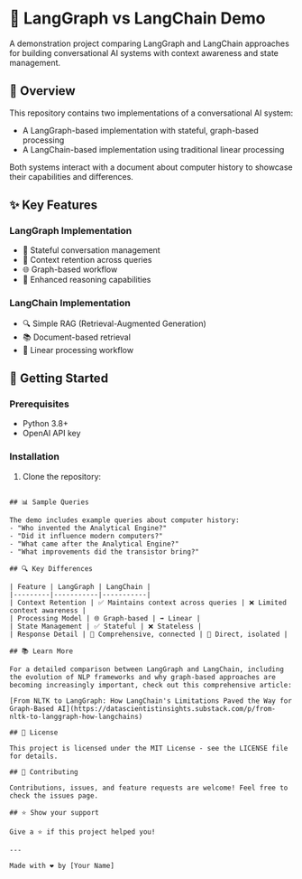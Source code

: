 # 🌟 LangGraph vs LangChain Demo

A demonstration project comparing LangGraph and LangChain approaches for building conversational AI systems with context awareness and state management.

## 🎯 Overview

This repository contains two implementations of a conversational AI system:
- A LangGraph-based implementation with stateful, graph-based processing
- A LangChain-based implementation using traditional linear processing

Both systems interact with a document about computer history to showcase their capabilities and differences.

## ✨ Key Features

### LangGraph Implementation
- 📝 Stateful conversation management
- 🔄 Context retention across queries
- 🌐 Graph-based workflow
- 🧠 Enhanced reasoning capabilities

### LangChain Implementation
- 🔍 Simple RAG (Retrieval-Augmented Generation)
- 📚 Document-based retrieval
- 🔄 Linear processing workflow

## 🚀 Getting Started

### Prerequisites

- Python 3.8+
- OpenAI API key

### Installation

1. Clone the repository:
```

## 📊 Sample Queries

The demo includes example queries about computer history:
- "Who invented the Analytical Engine?"
- "Did it influence modern computers?"
- "What came after the Analytical Engine?"
- "What improvements did the transistor bring?"

## 🔍 Key Differences

| Feature | LangGraph | LangChain |
|---------|-----------|-----------|
| Context Retention | ✅ Maintains context across queries | ❌ Limited context awareness |
| Processing Model | 🌐 Graph-based | ➡️ Linear |
| State Management | ✅ Stateful | ❌ Stateless |
| Response Detail | 🎯 Comprehensive, connected | 📝 Direct, isolated |

## 📚 Learn More

For a detailed comparison between LangGraph and LangChain, including the evolution of NLP frameworks and why graph-based approaches are becoming increasingly important, check out this comprehensive article:

[From NLTK to LangGraph: How LangChain's Limitations Paved the Way for Graph-Based AI](https://datascientistinsights.substack.com/p/from-nltk-to-langgraph-how-langchains)

## 📄 License

This project is licensed under the MIT License - see the LICENSE file for details.

## 🤝 Contributing

Contributions, issues, and feature requests are welcome! Feel free to check the issues page.

## ⭐ Show your support

Give a ⭐️ if this project helped you!

---

Made with ❤️ by [Your Name]